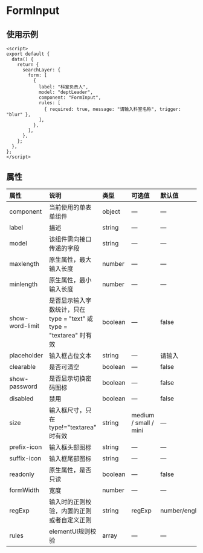 # FormInput

## 使用示例

```vue
<script>
export default {
  data() {
    return {
      searchLayer: {
        form: [
          {
            label: "科室负责人",
            model: "deptLeader",
            component: "FormInput",
            rules: [
              { required: true, message: "请输入科室名称", trigger: "blur" },
            ],
          },
        ],
      },
    };
  },
};
</script>
```

## 属性

| 属性     | 说明        | 类型  | 可选值 | 默认值
| :------- | :----------- | :------ | :------------------------------------------ | :----- |
|component|当前使用的单表单组件|object|—|—|
|label|描述|string|—|—|
|model|该组件需向接口传递的字段|string|—|—|
|maxlength|原生属性，最大输入长度|number|—|—|
|minlength|原生属性，最小输入长度|number|—|—|
|show-word-limit|是否显示输入字数统计，只在 type = "text" 或 type = "textarea" 时有效|boolean|—|false|
|placeholder|输入框占位文本|string|—|请输入|
|clearable|是否可清空|boolean|—|false|
|show-password|是否显示切换密码图标|boolean|—|false|
|disabled|禁用|boolean|—|false|
|size|输入框尺寸，只在 type!="textarea" 时有效|string|medium / small / mini|—|
|prefix-icon|输入框头部图标|string|—|—|
|suffix-icon|输入框尾部图标|string|—|—|
|readonly|原生属性，是否只读|boolean|—|false|
|formWidth|宽度|number|—|—|
|regExp|输入时的正则校验，内置的正则或者自定义正则|string | regExp|number/english/chinese|—|
|rules|elementUI规则校验|array|—|—|


<style>
table th:nth-of-type(1) {
    width: 20%;
}
table th:nth-of-type(2) {
    width: 40%;
}
</style>